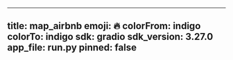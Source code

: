 
---
title: map_airbnb 
emoji: 🔥
colorFrom: indigo
colorTo: indigo
sdk: gradio
sdk_version: 3.27.0
app_file: run.py
pinned: false
---
